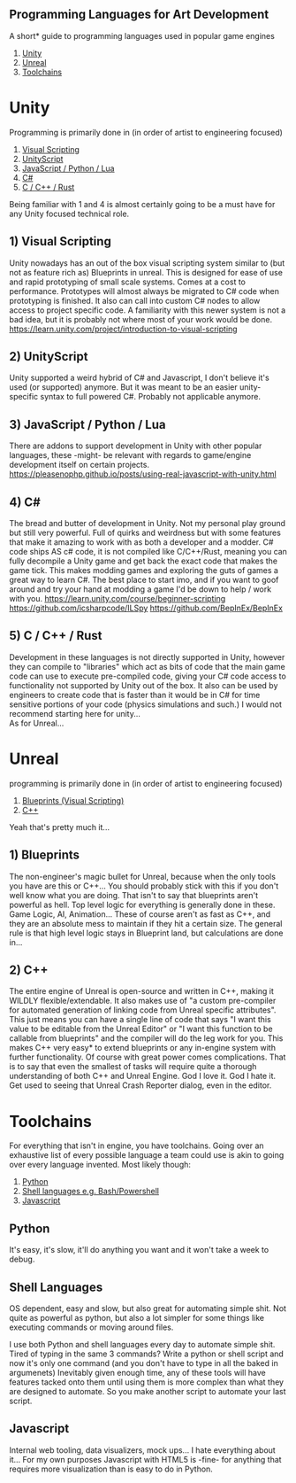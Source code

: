 ## Programming Languages for Art Development

A short* guide to programming languages used in popular game engines
1) [Unity](#Unity)
2) [Unreal](#Unreal)
3) [Toolchains](#Toolchains)

# Unity
Programming is primarily done in (in order of artist to engineering focused)
1) [Visual Scripting](#Visual-Scripting)
2) [UnityScript](#UnityScript)
3) [JavaScript / Python / Lua](#JavaScript-/-Python-/-Lua)
4) [C#](#C#)
5) [C / C++ / Rust](#C-/-C++-/-Rust)

Being familiar with 1 and 4 is almost certainly going to be a must have for any Unity focused technical role.
## 1) Visual Scripting
Unity nowadays has an out of the box visual scripting system similar to (but not as feature rich as) Blueprints in unreal. This is designed for ease of use and rapid prototyping of small scale systems. Comes at a cost to performance. Prototypes will almost always be migrated to C# code when prototyping is finished. It also can call into custom C# nodes to allow access to project specific code. A familiarity with this newer system is not a bad idea, but it is probably not where most of your work would be done.
https://learn.unity.com/project/introduction-to-visual-scripting

## 2) UnityScript
Unity supported a weird hybrid of C# and Javascript, I don't believe it's used (or supported) anymore. But it was meant to be an easier unity-specific syntax to full powered C#. Probably not applicable anymore.

## 3) JavaScript / Python / Lua
There are addons to support development in Unity with other popular languages, these -might- be relevant with regards to game/engine development itself on certain projects.
https://pleasenophp.github.io/posts/using-real-javascript-with-unity.html

## 4) C#
The bread and butter of development in Unity. Not my personal play ground but still very powerful. Full of quirks and weirdness but with some features that make it amazing to work with as both a developer and a modder. C# code ships AS c# code, it is not compiled like C/C++/Rust, meaning you can fully decompile a Unity game and get back the exact code that makes the game tick. This makes modding games and exploring the guts of games a great way to learn C#. The best place to start imo, and if you want to goof around and try your hand at modding a game I'd be down to help / work with you.
https://learn.unity.com/course/beginner-scripting
https://github.com/icsharpcode/ILSpy
https://github.com/BepInEx/BepInEx

## 5) C / C++ / Rust
Development in these languages is not directly supported in Unity, however they can compile to "libraries" which act as bits of code that the main game code can use to execute pre-compiled code, giving your C# code access to functionality not supported by Unity out of the box. It also can be used by engineers to create code that is faster than it would be in C# for time sensitive portions of your code (physics simulations and such.)
I would not recommend starting here for unity...<br>
As for Unreal...

# Unreal
programming is primarily done in (in order of artist to engineering focused)
 1) [Blueprints (Visual Scripting)](#Blueprints)
 2) [C++](#C++)

Yeah that's pretty much it... 

## 1) Blueprints
The non-engineer's magic bullet for Unreal, because when the only tools you have are this or C++... You should probably stick with this if you don't well know what you are doing. That isn't to say that blueprints aren't powerful as hell. Top level logic for everything is generally done in these. Game Logic, AI, Animation... These of course aren't as fast as C++, and they are an absolute mess to maintain if they hit a certain size. The general rule is that high level logic stays in Blueprint land, but calculations are done in...

## 2) C++
The entire engine of Unreal is open-source and written in C++, making it WILDLY flexible/extendable. It also makes use of "a custom pre-compiler for automated generation of linking code from Unreal specific attributes". This just means you can have a single line of code that says "I want this value to be editable from the Unreal Editor" or "I want this function to be callable from blueprints" and the compiler will do the leg work for you. This makes C++ very easy* to extend blueprints or any in-engine system with further functionality. Of course with great power comes complications. That is to say that even the smallest of tasks will require quite a thorough understanding of both C++ and Unreal Engine. God I love it. God I hate it. Get used to seeing that Unreal Crash Reporter dialog, even in the editor.

# Toolchains
For everything that isn't in engine, you have toolchains. Going over an exhaustive list of every possible language a team could use is akin to going over every language invented. Most likely though:
1) [Python](#Blueprints)
2) [Shell languages e.g. Bash/Powershell](#Shell-Languages)
3) [Javascript](#Javascript)

## Python
It's easy, it's slow, it'll do anything you want and it won't take a week to debug.

## Shell Languages
OS dependent, easy and slow, but also great for automating simple shit. Not quite as powerful as python, but also a lot simpler for some things like executing commands or moving around files. 

I use both Python and shell languages every day to automate simple shit. Tired of typing in the same 3 commands? Write a python or shell script and now it's only one command (and you don't have to type in all the baked in argumenets) Inevitably given enough time, any of these tools will have features tacked onto them until using them is more complex than what they are designed to automate. So you make another script to automate your last script.

## Javascript
Internal web tooling, data visualizers, mock ups... I hate everything about it... For my own purposes Javascript with HTML5 is -fine- for anything that requires more visualization than is easy to do in Python. 
